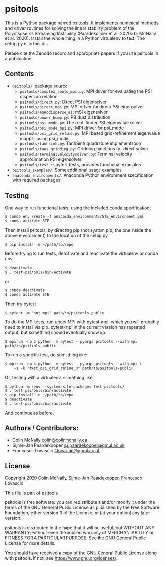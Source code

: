 
# psitools 

This is a Python package named psitools. It implements numerical methods and driver routines for solving the linear stability problem of the Polydispserse Streaming Instability (Paardekooper et al. 2020a,b; McNally et al. 2020). Install the whole thing in a
Python virtualenv to test. The setup.py is in this dir.

Please cite the Zenodo record and appropriate papers if you use psitools in a publication.

## Contents
 
* `psitools/`: package source
    * `psitools/complex_roots_mpi.py`: MPI driver for evaluating the PSI dispersion relation
    * `psitools/direct.py`: Direct PSI eigensolver
    * `psitools/direct_mpi.py`: MPI driver for direct PSI eigensolver
    * `psitools/monodisperse_si`: mSI eigensolver
    * `psitools/power_bump.py`: PB dust distribution
    * `psitools/psi_mode.py`: The root-finder PSI eigenvalue solver
    * `psitools/psi_mode_mpi.py`: MPI driver for psi_mode
    * `psitools/psi_grid_refine.py`: MPI based grid-refinement eigenvalue mapper using psi_mode
    * `psitools/tanhsinh.py`: TanhSinh quadrature implementation
    * `psitools/taus_gridding.py`: Gridding functions for direct solver
    * `psitools/terminalvelocitysolver.py`: Terminal velocity approximation PSI eigensolver 
    * `psitools/test_*`: pytest tests, provides functional examples
* `psitools_examples/`: Some additional usage examples
* `anaconda_environments/`: Anaconda Python environment specification with required packages


## Testing

One way to run functional tests, using the included conda specification:

    $ conda env create -f anaconda_environments/STE_environment.yml
    $ conda activate STE

Then install psitools, by directing pip (not system pip, the one inside the 
above environment) to the location of the setup.py

    $ pip install -e ~/path/to/repo

Before trying to run tests, deactivate and reactivate the virtualenv or conda env

    $ deactivate
    $ . test-psitools/bin/activate

or 

    $ conda deactivate
    $ conda activate STE

Then try pytest

    $ pytest -m "not mpi" path/to/psitools-public

To do the MPI tests, run under MPI with pytest-mpi, which you will probably need to install via pip. pytest-mpi in the current version has repeated output, but something should eventually show up.

    $ mpirun -np 5 python -m pytest --pyargs psitools --with-mpi path/to/psitools-public

To run a specific test, do something like:

    $ mpirun -np 4 python -m pytest --pyargs psitools --with-mpi \
        -s -k "test_psi_grid_refine_0" path/to/psitools-public
        
Or, testing with a virtualenv, something like:

    $ python -m venv --system-site-packages test-psitools/
    $ . test-psitools/bin/activate
    $ pip install -e ~/path/to/repo
    $ deactivate
    $ . test-psitools/bin/activate

And continue as before.

## Authors / Contributors:
* Colin McNally <colin@colinmcnally.ca>
* Sijme-Jan Paardekooper <s.j.paardekooper@qmul.ac.uk>
* Francesco Lovascio <f.lovascio@qmul.ac.uk>

## License

Copyright 2020 Colin McNally, Sijme-Jan Paardekooper, Francesco Lovascio

This file is part of psitools.

psitools is free software: you can redistribute it and/or modify
it under the terms of the GNU General Public License as published by
the Free Software Foundation, either version 3 of the License, or
(at your option) any later version.

psitools is distributed in the hope that it will be useful,
but WITHOUT ANY WARRANTY; without even the implied warranty of
MERCHANTABILITY or FITNESS FOR A PARTICULAR PURPOSE.  See the
GNU General Public License for more details.

You should have received a copy of the GNU General Public License
along with psitools.  If not, see <https://www.gnu.org/licenses/>.
